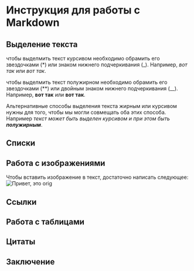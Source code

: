 # Инструкция для работы с Markdown

## Выделение текста

чтобы выделмить текст курсивом необходимо обрамить его звездочками (*) или знаком нижнего подчеркивания (_). Например, *вот так* или _вот так_.

чтобы выделмить текст полужирном необходимо обрамить его звездочками (**) или двойным знаком нижнего подчеркивания (__). Например, **вот так** или __вот так__.

Альтернативные способы выделения текста жирным или курсивом нужны для того, чтобы мы могли совмещать оба этих способа. Например _текст может быть выделен курсивом и при этом быть **полужирным**_.
 
## Списки

## Работа с изображениями

Чтобы вставить изображение в текст, достаточно написать следующее:
![Привет, это orig](orig.jpg)

## Ссылки

## Работа с таблицами

## Цитаты

## Заключение